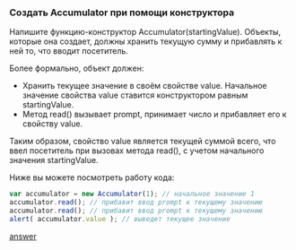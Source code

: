 ### Создать Accumulator при помощи конструктора

Напишите функцию-конструктор Accumulator(startingValue). Объекты, которые она создает, должны хранить текущую сумму и прибавлять к ней то, что вводит посетитель.

Более формально, объект должен:

* Хранить текущее значение в своём свойстве value. Начальное значение свойства value ставится конструктором равным startingValue.
* Метод read() вызывает prompt, принимает число и прибавляет его к свойству value.

Таким образом, свойство value является текущей суммой всего, что ввел посетитель при вызовах метода read(), с учетом начального значения startingValue.

Ниже вы можете посмотреть работу кода:
```js
var accumulator = new Accumulator(1); // начальное значение 1
accumulator.read(); // прибавит ввод prompt к текущему значению
accumulator.read(); // прибавит ввод prompt к текущему значению
alert( accumulator.value ); // выведет текущее значение
```
[answer](https://github.com/y4t6/convert/blob/master/5_11_answer.md)
